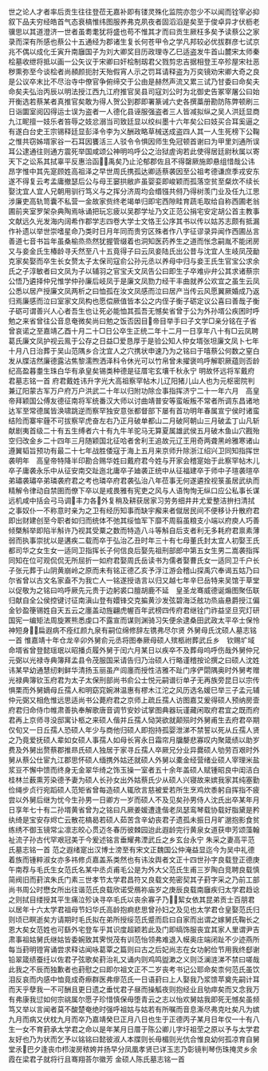 <!-- { "loadSidebar": true } -->
世之论人才者率后贡生往往登莅无嘉补即有镂灵殊化监院亦忽少不以闻而铨宰必抑叙下品夫穷经皓首气态衰槁惟纬图服养弗克夙夜者固滔滔是矣至于俊卓异才伏枥老骥思以其道澄济一世者虽耈耄犹将盛也苟不惟其才而曰贡生厥枉多矣予读蔡公之家录而深有所感也蔡公十五通经为郡诸生复长何苍甲令之学凡邦较必优拔群彦七试京兆不偶以成化壬寅升南廱国子为刘大卿奖目历政理寺乙巳适盗发牛首山麓宋太师秦桧墓收绁将抵以画一公矢议于宋卿曰奸桧制刼君父戮剪忠吉据相登王卒殄屋宋社恶秽熏弥至今谈桧者尚頳颜扼肘天殆假宵人示之罚耳请释盗为万奕镜劝宋卿大奇之良是公议卒末比不尽治寺中僚官争俯缔交于公由是赫然声流又累三试乃甘委曰命矣夫命矣夫弘治丙辰以明法授江西九江府推官吴县司寇刘公时为北御史告冢宰屠公曰始开衡选若蔡某者真推官矣敢为得人贺公到郡即署篆诫六史各撰藁册勘防陈弊顿刷三日诣圜室阅囚得运士误为盗者一人德化县诬服强盗者三人皆减拟纵之吴人洪廷显商九江眤擅一妓乐者笞辱之妓忿溺当司致廷显以绞纠墨十六年矣公曰妓买合耳奚逼之有遂白台史王宗锡释廷显彭泽令李为义酬政略草械送成盗四人其一人生死榜下公鞠之惟共窃姊壻家谷一石耳因饔活三人驳令令惧因师生免冠顿首谢曰为甲里刘通所误耳公逮通往则通方震死举国咸颂公神明呜呼公之治狱虗询若此使得居廷尉秋属以寄天下之讼系其拭辜平反惠洽函&#62675;&#63139;禹矣乃止沦郁郡佐且不得罄厥施即悬组惜哉公讳昂字惟中其先寔顾姓高祖泽之早世周氏携孤达卿适蔡袭因至公祖考德谦庶季戎安东遂不得复云考孟庸撤瑟后公与母王窭拱敝庐虽婴娈即峻颖而孤落空贫至粲炊不续长娶沈宜人宜人兄朝用驯行笃义与之挥分济周均会缗镪共偫乃得树羡门业及任九江思涉廉吏高轨笥囊不私营一金故家赀终老竭单归即宅西隙畦育蔬毛取给自称西圃老翁圃前夹室罗架杂典陶焉咏诵把玩忘疲以吴郡学址乃文正范公捐宅安定胡公首主教事文献远久光发海内阔希作郡学志四卷大学士文恪王公序其书以传以姑苏志颇有抵漏作补遗以举世崇嗜星命乃类时日月年同而贵穷区殊者作八字征谬录异闻作西圃丛言善道七音书旨年虽桑榆烝烝然犹握管缀着也洞知医药养生之道而怅念嗣胤不能闭房又与妾金氏生椿龄寻夭然至八十五竟得子曰云凤妾陆氏出公昔与沈宜人生岐凤茂勔克家矣娶而卒生长女赘太子太保司寇俞公孙元丞以养母中归与妾王氏生官宝公求余氏之子淳敏者曰文凤为子以辅羽之官宝夭文凤告公曰即生子卒难丱弁公其求诸蔡宗公悟乃遴择仲兄惟学仲孙廉后岐凤于是廉文凤勠力经干丰曲就养公欢宜之虽生云凤公悉以居产授廉文凤两析之曰恤孤在汝文凤感而泣曰居产当传云风愿翼厥婚成乃返归焉廉感而泣曰室家文凤构也愿偿厥值皆本公之内侄子衡子砺定议公喜曰善哉子衡子砺可谓善兴人心者吾生也让死必能恤其孤吾无憾矣省曾于公为外孙壻公疾困时呼勉之来省曾往公音息奄微矣尚曰勉之饭否因目&#63140;帝目举手曰子文学□亲分铭在子省曾哀诺之至嘉靖乙酉十月二十□日公卒生正统二年十二月一日享年八十有□云凤聘葛氏廉文凤护视云鳯于公存之日益□爱恳厚于是验公知人仲女壻张坦廉文凤卜七年十月八日治葬于吴山范隅乡合沈宜人之穴携状申速乃为之铭曰于嘻蔡公何数之窒白发从牒洁然廉德露沾焦黎濡煦洒泽科令休光可以竹帛曾未擢褒呜呼解职厥蕴则否龄纪高盈暮耋生珠白华有承皇矣锡类种德是征厝宅玄壤千秋永宁
明故怀远将军戴府君墓志铭一首
府君戴姓讳升字光大高祖察罕帖木儿辽阳猪儿山人也为元枢密院判兼辽阳蒙古军万户府万户洪武二十年以归附功除佥事指挥济宁二十一年六月　高皇帝拜颖国公傅友德征南将军统番汉大师以讨曲靖普安等蛮皈叛不常者所调东昌诸地达军至常德属皆涣啸跳逆而察罕独安意张都督部下屡有首功明年春属宣宁侯时诸蛮结险而寨牢薶不可拔察罕虎奋左右乃正月破单都山二月破阿朝山三月破孟丁山凡斩献剧夷首级二十有五生缚者六十有九牛羊驼马无算夏属雄武侯五月破木鱼山穴戡殆空归改金乡二十四年三月随颖国北征哈者舍利王追故元辽王用奇两聋黑岭雅寒诸山遵翼韬旨预功有最二十七年战胜倭寇于海上五月来京师升除浙江绍兴卫同知指挥世袭明年　高皇帝特降半印勘合赐华姓曰戴府君今姓与开家会稽寔始于此察罕帖木儿卒子庸袭永乐中从征安南交趾迤北庸卒子廸袭正统中从征福建卒于师中子瑄袭瑄卒弟璛袭璛卒弟璘袭府君之考也璘卒府君袭弘治八年莅事无何遂遴拴视箓虽居武纨而精解令律动自禁圉而僚下卒以是戒畏雅有宪吏之风与人语恂恂无纵口应公私事长谋远机咸中括会弓马调&#63150;丰力各&#63151;外复稍及耕获居家习劳务细井井尤爱整洁拚扫清拭之事奴仆一不称意时亲为之卫有经历知事而缺宇廨来者僦居民间不便移讣升散府君即出财建创至今职者如归而统体不弛其绥恤军下靡不周翦虽粮支小端以府庾人巧善倾槩斛举即陷半斛许乃视其受粟之数而特造八斗等斛自后支者利无多耗府君禀素薄弱而执事崇扰以是遘疾二载而卒于弘治乙丑时年三十有七母董氏封太宜人初娶王氏都司华之女生女一适同卫指挥长子何信良后娶先祖刑部郎中第五女生男二嵩袭指挥同知在位可观侃侃无所屈折一如府君娶周氏岳读书为儒者娶曹氏女一适同卫千户长子张元葬于山阴黄崩岭之原而未有铭正德乙亥予浮江游会稽山探禹穴奉谒五姑乃曰尔省曾以古文名家盍不为我亡人一铭遂授诰言以归又越七年辛巳岳特来吴馆于草堂以促敬为之铭曰呜呼厥先元贵于边躬裘口膻胡鹿不延　皇圣龙骞威德诞煽图聚伍联归献自全公侯控键讨征南滇山登有嬛锋交克揙黄沙发弦碧海泛舷功烝庙悬爵授江偏金钞盈箯锡姓自天五云之廛盖动旌翩虎幄百年武榜四传府君继铨门祚益坚旦究灯研国宪一编矩法周旋罴熊悉虔口不露宣而谋则渊骑习矢便余逮桑田武政太平卒士保怜神短身&#62788;&#63141;扁遐病不痊红颜九泉有嗣位绵修辞左镌弗尽尔贤
外舅母氏沈硕人墓志铭一首
惟嘉靖十年仓龙辛卯外舅俞元丞将图奉厥母硕人殡柩祔葬武丘乡　钦赐圹域命壻省曾登懿瑶珉以昭播贞履外舅于闰六月某日以疾卒不及葬母呜呼伤哉外舅仲兄元弼以光禄寺典簿拜孟县令茂服国采请告归乃治硕人行略谨稽按论撰之曰硕人沈姓讳某早幼通慧纫剌鲜华清扬玉丽虽产闾廛而授性洁雅不趾门序俨閟隅奥时外舅考赠光禄典簿钦玉府君为太子太保刑部尚书俞公士悦元嗣谱衍单孑无再族旁昆日以宗传惧栗而外舅嫡母丘孺人和明窈窕婉淋温惠有樛木江沱之风历选名媛巳举三子孟元辅仲元弼又相危惟远思适尚书公薨府君之京师上疏丘孺人访图嘉艾爰得硕人预纳房壸府君归命侍巾帷肃善执奉解歌唐音调节安妙试掌图典器玩谨藏闲取府君宜之既而府君再上京师寻没邸寓讣柩之来硕人偕并丘孺人恸哭欲就颠殒时外舅甫生去府君卒期仅旬又一日丘孺人恐硕人年少与商他归硕人即抱持孤婴泄涕不禁誓以死从丘孺人贤之乃竟爱抚硕人辈如女硕人事孺人如母长宵永日霜帘月牖嫠悲寡叹内聚箴绩以助岁费及外舅出赘蔡郡推昻氏硕人独居于家寻丘孺人卒厥兄分业异爨硕人劬劳百艰时外舅从蔡公仕宦九江郡思怀硕人缅携外姑还就硕人外舅以橐金经营绪业硕人宰理米盐浆豆不懈中馈而终身无金翠华绮之饰玉操一室者五十余年盖硕人赋锺昭良中闺洁白桂林兰薮熏芳染德予妻为硕人长孙女出外姑蔡氏少从硕人兴寝故来嫔我家其纯塞勤俭绳步贞行宛蹈硕人范矩省曾每造硕人辄欣言慈被爱若所生烹鸡炊黍躬自挥指不疲尝以外舅后继为忧今生孙男一日卿方一岁而硕人不及见矣孙男侍人沈氏出卒某年月日享年七十有二孙壻黄省曾为之铭曰凡厥姜媛遭逢偕老凤瑟鸾琴载协载好脂黛是矜纨绮是宝安存烬亡云散花槁曷若硕人茹苦含辛幼丧君子遗孤未振日月旷邈抱影食贫练绣不御玉镜常尘凛志皎心贯迈冬春历彼棘园迨此遐龄完行黄泉女道获申芳颂藻翰祉流子孙古代罕艰冠美于今爰述铭言垂耀弗湮武丘之乡玄台永宁
朱采之妻高平范氏墓志铭一首
范之遐绪寔出汉博士滂至有宋文正魏国公仲淹益显迄今为吴中礼德着族而锺粹淑女亦多祎修贞嘉盖系类然也有讳汝舆者文正十四世孙字良载登正德庚午南荐与毛氏生女范氏名某中丞贞甫毛公是为外大父范氏生甫三岁陶白竞聘良载慎简阀旧而葑滨朱氏门素三世孝节太学君昌符又良载文苑密契其子葑字采之乃前工部尚书周公时懋女所出往谐范氏良载欣诺受鴈祢庙岁之庚辰良载南廱疾归太学君趋谂之则拭目缕授其平生痛泣殄诀寻卒毛氏以丧余寡孑乃&#62677;&#63140;絜女依其昆弟贡士百朋君以居年十六太学君祖母节妇华氏高龄抱痾悲思曾孙妇之及见也太学君仓皇娶范氏归则顷已瞑逝矣方请期时毛氏拟在弟所授绥范氏蹙而启曰自家而出谓之嫁舅氏鞠长之恩大矣女范姓也可繇外宅登车乎其识度超颖若此及门即缟饰服丧宜其家人里谓尹吉肃事祖姑舅氏继姑皆委婉致其霁悦茂有训范怡领弗难退入幙奥庄端闭趾不少迹燕所每当葑明镫宵诵尝求释诂闻咏葛覃之篇则曰古之后妃尚志在女功躬俭节用我终郄谢铅翠箴绩蚕纴以佐君子弦歌矣葑治礼又诵内则鸡鸣盥漱之义则泛澜涟涕不禁曰嗟哉此我之不辰而独歉者也葑慰之曰即尔祖文正不二岁丧考书记公耶命矣柰何范氏虽饮泪反哀而内感中恤竟成奇瘵群医弗瘳范氏一日语葑曰上人娶我乃浆馈苹奠先嗣计耳而天乎孽我一不可酬且更日遗之垂忧君子昼而操觚夜则抱经业且劬瘁矣而又念我万有弗康我愆如何宗祧属尔愿子珍惜慎保毋堕青云之志以怡欢舅姑我即死无憾矣虽频笃又举以言闻者莫不酸楚奄绝时强呼祖姑与姑若有所嘱而音息澌尽弗克吐矣凡为嫔九月而病又伏枕九月而卒乃嘉靖癸巳正月八日也生于正德丙子某月日年仅一十有八生一女不育葑承太学君之命以是年某月日厝于陈公卿儿字圩祖茔之原以予与太学君友好也乃为状而乞予以铭铭曰懿彼淑人本牒则长毋楣则光伉合惟良幼何孤凉育自舅堂氶&#63139;巴夕逢丧巾栉浚房秾姱并扬早分凤凰孝贤已详玉志乃彰镜判琴伤珠掩灵乡余霞在梁君子就将行且骞翔荅尔徽芳
金硕人陈氏墓志铭一首
